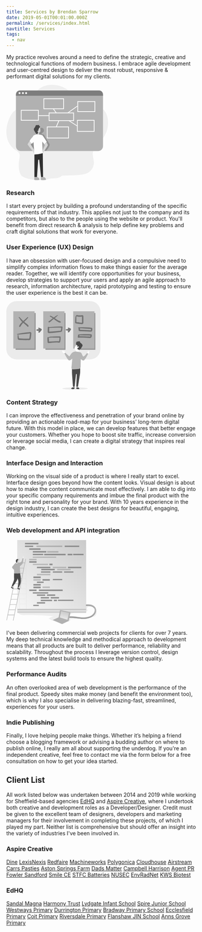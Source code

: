 ```yaml
---
title: Services by Brendan Sparrow
date: 2019-05-01T00:01:00.000Z
permalink: /services/index.html
navtitle: Services
tags:
  - nav
---
```


<div class="illustrated">
  <p>My practice revolves around a need to define the strategic, creative and technological functions of modern business. I embrace agile development and user-centred design to deliver the most robust, responsive &amp; performant digital solutions for my clients.</p>
<svg xmlns="http://www.w3.org/2000/svg" width="270" height="253">
  <g fill="none" fill-rule="nonzero" style="mix-blend-mode:multiply">
    <path fill="#B3B3B3" d="M43.822 243.112c-.461.434 20.837 11.632 58.762 8.983 4.037-.275 11.276-3.442 15.3-3.866 5.179-.504 10.421-.258 15.583-.928 5.162-.67 10.434-2.442 13.963-6.256-25.09 6.667-65.676 1.47-91.21 2.123-5.75.149-9.474.78-12.364-.068-.016.002-.027.006-.034.012-2.876-.851-4.93-3.147-7.336-8.832-4.329-10.254-4.295-23.708-2.488-34.453 1.087-6.46 2.92-13.594-.517-19.168-2.314-3.747-6.49-5.815-10.154-8.257C10.21 163.675 2.26 148.305.449 132.604c-1.81-15.7 2.014-31.655 8.631-45.999 2.323-5.023 5.023-9.948 8.789-13.987 6.105-6.57 14.512-10.377 22.162-15.04A105.325 105.325 0 0 0 66.46 34.655c5.953-7.206 11-15.289 17.948-21.545 20.678-18.587 54.345-16.167 77.333-.539 15.012 10.194 26.808 25.212 43.314 32.74 17.491 8.003 39.54 7.333 53.058 21.037 6.926 7.016 10.375 16.866 11.488 26.666a69.087 69.087 0 0 1-14.187 49.89c-9.948 12.62-25.066 23.36-26.026 39.421-.474 7.948 2.826 15.683 2.962 23.644.22 11.445-6.72 22.715-17.022 27.658-17.627 8.456-59.727 5.264-67.918 7.439-25.112 6.667-65.676 1.466-91.206 2.12-5.75.148-9.474.77-12.364-.069a8.329 8.329 0 0 1-.017-.005z" opacity=".18"/>
    <rect width="231" height="160.5" x="25.5" y="15" fill="#B3B3B3" rx="13"/>
    <path fill="#000" d="M68.01 166.86c-2.286-2.645-5.18-5.4-5.002-8.901.13-2.59 1.947-4.735 3.675-6.663l4.056-4.536 5.433-6.061a34.275 34.275 0 0 1 4.335-4.286 4.94 4.94 0 0 0 1.14-1.06c.19-.301.343-.626.452-.966a44.877 44.877 0 0 0 2.662-14.933c0-1.242 0-2.62.845-3.522.587-.628 1.462-.878 2.29-1.094 1.82-.479 3.688-.928 5.568-.822 1.88.106 3.802.847 4.956 2.335 1.373 1.789 1.385 4.239 1.339 6.49-.047 2.25-6.265 5.447-6.303 7.68 0 .585 4.25.674 4.786.899 2.822 1.191 4.462 6.066 4.723 6.51 4.36 7.376 6.156 9.555 10.516 16.935.68 1.148 1.377 2.348 1.5 3.683.122 1.335-.355 2.683-.892 3.93a39.553 39.553 0 0 1-7.224 11.147 4.73 4.73 0 0 1-1.601 1.272c-1.74.725-3.756-.619-5.581-.157 1.795-3.989 6.527-6.413 7.296-10.724.422-2.446-.587-4.976-2.167-6.896-1.58-1.92-3.655-3.328-5.708-4.722-.532 3.71-1.066 7.42-1.601 11.13-.423 2.934-.845 5.914-.444 8.855.14 1.047.258 2.378-.659 2.891-.37.164-.774.237-1.179.212-5.999.06-11.994-.072-17.984-.394-1.982-.11-3.405 0-4.707-1.594-1.685-2.056-2.75-4.595-4.52-6.638z" opacity=".19"/>
    <path fill="#7E7E7E" d="M256.5 25.555V29h-231v-3.445C25.502 19.73 30.217 15.007 36.037 15h209.934c5.818.01 10.529 4.732 10.529 10.555z"/>
    <path fill="#FFF" d="M98.532 36.032h54.436v28.436H98.532V36.032zm1.936 26.5h50.564V37.968h-50.565v24.564zM38.532 66.532h47.436v28.436H38.532V66.531zm1.936 1.936v24.564h43.564V68.469H40.468zM188.532 43.532h47.435v28.436h-47.435V43.532zm1.935 26.5h43.565V45.468h-43.565v24.564zM107.532 110.532h58.436v31.436h-58.435v-31.435zm1.936 1.936v27.564h54.564v-27.565h-54.565zM187.532 93.032h46.435v31.436h-46.435V93.031zm1.935 29.5h42.565V94.969h-42.565v27.564zM112.532 73.532h66.936v22.436h-66.935V73.531zm1.936 20.5h63.064V75.469h-63.065v18.564z"/>
    <path fill="#FFF" d="M123.722 64.075l8.5 11.5 1.556-1.15-8.5-11.5zM85 82.718h28.5v-1.936H85zM187.942 55.71l-25.5 18 1.116 1.58 25.5-18zM188.519 108.184l-22-14-1.038 1.632 22 14zM138.609 94.622l-7 16.5 1.782.756 7-16.5z"/>
    <path fill="#D8D8D8" d="M89.745 114.716c.384 2.134.623 4.291.716 6.457a7.63 7.63 0 0 1-.142 2.42 2.681 2.681 0 0 1-1.47 1.83c-.453.185-.978.197-1.382.47-.325.241-.556.589-.654.984-.129.75-.129 1.515 0 2.265a3.13 3.13 0 0 1-.466 2.173 2.812 2.812 0 0 1-1.395.838 7.496 7.496 0 0 1-3.905.163 1.279 1.279 0 0 1-.57-.239 1.375 1.375 0 0 1-.367-.64 36.964 36.964 0 0 1-1.141-4.43c-.454-2.094-.925-4.234-.966-6.395-.042-2.16.387-4.388 1.594-6.172 1.208-1.784 3.29-3.057 5.414-2.931 1.192.145 2.35.5 3.422 1.046.895.41 1.104 1.19 1.312 2.161z"/>
    <path fill="#494949" d="M89.497 111.703c.059-1.082-.789-1.984-1.645-2.633-.16-.107-.3-.24-.418-.392-.12-.24-.21-.495-.267-.758-.346-.982-1.507-1.42-2.539-1.42-1.031 0-2.05.316-3.081.287-.835 0-1.67-.25-2.43.096a3.138 3.138 0 0 0-1.07.978A4.815 4.815 0 0 0 77 109.968c-.063.345-.059.703-.147 1.044a3.275 3.275 0 0 1-.55 1.058c-1.078 1.491-2.648 2.739-3.032 4.542-.242 1.142-.489 2.456.058 3.484 5.257 9.901 6.59 10.474 7.128 10.398.539-.075 3.524-.219 3.837-4.006.071-.256.097-.523.076-.788a1.412 1.412 0 0 0-.376-.548 4.608 4.608 0 0 1-.91-1.264 1.699 1.699 0 0 1 0-1.53 1.339 1.339 0 0 1 2.121-.143c.35-1.01-.69-2.153-.263-3.134.258-.594.977-.885 1.227-1.487.33-.797-.259-1.91.368-2.495.211-.148.435-.277.668-.387.355-.22.417-.519.605-.864.188-.346.222-.316.601-.514a1.955 1.955 0 0 0 1.086-1.63z"/>
    <path fill="#FFF" d="M79.657 131.606s-7.547 1.836-8.57 4.285c-1.021 2.45-9.29 10.104-9.083 13.148.207 3.045 5.883 6.904 5.883 6.904l4.341-4.222 2.04 32.84s8.269 2.112 14.68 0c6.41-2.11 7.513-3.685 7.513-3.685l-1.103-30.355 5.216 6.794 6.926-5.962s-10.22-16.648-11.96-17.662c-1.74-1.013-9.536-2.191-9.536-2.191s-3.446 2.077-6.347.106z"/>
    <path fill="#D8D8D8" d="M62.027 149s-5.383 7.412-5.526 8.633c-.143 1.22 14.56 19.271 14.56 19.271s1.108 4.024 2.939 4.596l-.584-9.661s-8.029-13.515-9-13.302l2.844-3.02s-4.577-3.21-5.233-6.517zM100.784 157.32l2.01 2.852-6.385 12.982s-2.283 1.175-2.405 2.249c-.122 1.073 2.484 0 2.484 0L96.69 181s2.812-3.098 4.094-5.597c1.283-2.5 8.828-13.58 9.156-14.955.61-2.465-3.611-7.948-3.611-7.948l-5.545 4.82z"/>
    <path fill="#2F2F2F" d="M74.5 184.686V244.5h6.861l3.14-45.683 2.754-.505 4.909 46.167H97.5L96.68 181s-8.965 3.135-22.18 3.686z"/>
    <path fill="#B3B3B3" d="M87.478 251.533c0 .129 0 .262-.03.39 0 0-10.207 1.057-11.886.31-1.68-.747-1.56-1.185-1.56-1.185l.471-6.548h6.96c4.991.76 5.925 4.246 6.058 6.157v.043c.015.278.011.556-.013.833zM91.93 244.5l-.428 6.545s-.124.429 1.561 1.184c1.686.755 11.897-.309 11.897-.309s.922-6.36-6.043-7.42h-6.986z"/>
    <circle cx="35" cy="22" r="2.5" fill="#FFF"/>
    <circle cx="44" cy="22" r="2.5" fill="#FFF"/>
    <circle cx="52.5" cy="22" r="2.5" fill="#FFF"/>
  </g>
</svg>


</div>


### Research

I start every project by building a profound understanding of the specific requirements of that industry. This applies not just to the company and its competitors, but also to the people using the website or product. You'll benefit from direct research &amp; analysis to help define key problems and craft digital solutions that work for everyone.


### User Experience (UX) Design

<div class="illustrated">
  <p>I have an obsession with user-focused design and a compulsive need to simplify complex information flows to make things easier for the average reader. Together, we will identify core opportunities for your business, develop strategies to support your users and apply an agile approach to research, information architecture, rapid prototyping and testing to ensure the user experience is the best it can be.</p>
  <svg xmlns="http://www.w3.org/2000/svg" width="250" height="235">
  <g fill="none" fill-rule="nonzero">
    <ellipse cx="182.529" cy="231.623" fill="#B3B3B3" opacity=".25" rx="33.975" ry="2.853"/>
    <rect width="249.676" height="154.446" fill="#B3B3B3" opacity=".25" rx="27.6"/>
    <path fill="#979797" d="M24.569 31.471h53.275v97.441H24.569zM103.755 31.471h53.275v97.441h-53.275zM182.946 31.471h53.275v97.441h-53.275z"/>
    <path fill="#4A4A4A" d="M175.157 179.667c-.507.05-.897.47-.907.98v8.691c-.025 2.99 2.216 31.123 2.657 36.613.04.525.478.93 1.005.931h2.45a.98.98 0 0 0 .981-.902l3.51-31.887a.98.98 0 0 1 .765-.872 1.005 1.005 0 0 1 1.245 1.02l-1.245 31.587a1.015 1.015 0 0 0 1.01 1.054h2.71c.492-.006.906-.367.98-.853.824-5.254 5.192-33.171 5.525-35.171.3-1.784.23-9.432.196-12.314a1.015 1.015 0 0 0-1.117-.98l-19.765 2.103z"/>
    <path fill="#B3B3B3" d="M18.539 26.877h56.294v98.946H18.539zM97.995 26.877h56.294v98.946H97.995zM177.446 26.877h56.294v98.946h-56.294z"/>
    <path fill="#747474" d="M65.892 90.495c-.314 3.368-.431 7.608-1.71 10.755-1.157 2.853-5.25 2.069-7.711 2.108a247.647 247.647 0 0 1-19.03-.412c-1.794-.113-3.632 0-5.245-.794a1.667 1.667 0 0 1-1.167-.642c-1.171-1.574-1.01-3.878-1.093-5.78-.134-2.073.03-4.155.49-6.181a.686.686 0 0 1 1.31 0c.49 2.054.75 4.132 1.141 6.21.197 1.02.52 2.016.692 3.016 1.416-.162 2.94.142 4.338.235a251.054 251.054 0 0 0 17.127.54c1.113-.001 2.22-.001 3.334-.025.549 0 1.598.151 2.308.078-.171-.177.265-1.01.373-1.55.181-.886.343-1.778.49-2.67.327-1.919.572-3.847.736-5.785.078-.868.534-2.804.406-4.005-1.093-.044-2.416.319-3.372.407l-4.26.397c-2.84.268-5.678.552-8.515.853-2.993.327-5.987.624-8.98.892-2.819.26-5.706.083-8.495.387-.883.094-1.074-1.402-.206-1.544 4.333-.715 8.588-1.931 12.98-2.544 3.922-.549 7.843-.98 11.794-1.436 1.893-.21 3.79-.427 5.682-.618 1.588-.162 3.71-.809 5.255-.147 2.799 1.196 1.544 5.961 1.328 8.255zM38.118 50.735a29.848 29.848 0 0 0 4.088 4.554c-3.294 3.128-6.8 6.8-8.24 11.01-.677 1.96 2.088 2.828 3.152 1.328 1.5-2.112 2.661-4.411 4.318-6.426a57.66 57.66 0 0 1 3.329-3.681c3.774 3.132 7.755 6 10.931 9.804 1.677 2.004 4.574-.893 2.878-2.878-3.221-3.765-7.314-6.495-11.182-9.515 3.559-3.431 7.152-6.808 10.26-10.686.922-1.147-.598-2.78-1.657-1.652-3.46 3.677-7.397 6.863-11.137 10.25a40.902 40.902 0 0 1-5.05-5.29c-1.622-2.033-3.274-3.984-5.475-5.416-.98-.622-2.098.829-1.23 1.598 2.2 1.956 3.323 4.633 5.015 7zM114.559 56.255c3.794-1.667 6.539-5.392 9.74-7.927l1.47-1.161c1.29 1.014 2.57 2.049 3.883 3.054a51.686 51.686 0 0 0 6.206 4.156c2.2 1.23 4.966 3.035 7.549 2.53 1.206-.235 1.333-1.73.667-2.525-.898-1.058-1.804-1.245-3.084-1.764a37.804 37.804 0 0 1-4.412-2.162c-2.225-1.27-4.299-2.77-6.406-4.216l-1.73-1.191c.543-.426 1.087-.853 1.622-1.29.98-.784 1.96-1.558 2.94-2.377.604-.514 2.452-2.735 3.246-2.534a.707.707 0 1 0 .377-1.363c-1.857-.49-3.166.78-4.68 1.755-2.04 1.309-4.01 2.726-5.981 4.142a45.515 45.515 0 0 0-8.892-4.71c-1.28-.49-2.201 1.656-.942 2.225a37.858 37.858 0 0 1 7.196 4.378c-1.514 1.078-3.02 2.176-4.44 3.372-1.962 1.667-3.707 3.466-6.113 4.52-2.123.926-.304 3.995 1.784 3.088zM147.559 67.328a266.838 266.838 0 0 0-34 1.638 1.96 1.96 0 0 0-3.647.94c-.152 3.03-.118 6.08-.157 9.119 0 1.794-.53 4.289 1.338 5.338 1.868 1.049 5.235.181 7.319.044 3.14-.206 6.28-.453 9.421-.74 5.696-.53 11.765-.888 17.334-2.152 1.882-.427 2.612-1.569 2.862-3.432.407-3.058.726-6.132 1.094-9.2.098-.849-.8-1.545-1.564-1.555zm-2.451 8.461c-.172 1.319.196 2.368-1.314 2.623-1.235.206-2.505.284-3.75.421-4.377.49-8.765.839-13.152 1.192-2.2.176-4.399.34-6.598.49-1.255.078-2.51.147-3.77.215-.833.045-2.078-.152-2.828.138h-.103v-.907l.059-2.736c.044-2.102.127-4.215.123-6.318 10.637-.593 21.362-.72 32.014-.49-.222 1.784-.45 3.575-.681 5.372zM142.54 93.544c-5.687-.04-11.393 0-17.074.26-4.495.21-9.358.162-13.613 1.828-.878-.867-2.593-.171-2.78 1.226-.539 4.044.162 8.426.432 12.49.064.98.828 2 1.917 1.917 8.279-.672 16.705-1.834 25-1.623 1.47.04 3.558.633 4.946.108 1.26-.49 1.52-1.672 1.784-2.863a46.53 46.53 0 0 0 .98-11.74 1.632 1.632 0 0 0-1.593-1.603zm-2.535 12.47l-.113.49h-.137c-.49-.328-1.726-.166-2.363-.205-1.74-.108-3.485-.118-5.225-.083-6.304.132-12.608.657-18.902 1.078-.093-3.309-.108-6.755-.77-9.956 4.54-1.206 9.78-.568 14.392-.632 4.691-.064 9.383-.054 14.074 0 0 1.206-.035 2.417-.128 3.627-.137 1.927-.735 3.814-.828 5.682zM197.53 60.828c1.524.192 3.235.603 4.715-.039 2.79-1.215 2.265-4.647 2.265-7.127 0-4.162.034-8.334 0-12.486-.025-3.137-1.226-4.225-4.343-3.754a32.51 32.51 0 0 1-12.255-.49 1.775 1.775 0 0 0-1.907.71.936.936 0 0 0-.956.324c-1.96 2.681-1.931 5.985-2.162 9.176-.142 2.025-.2 4.05-.235 6.079-.03 1.392-.446 3.52.343 4.808.588.956 1.686 1.084 2.691 1.246 2.05.333 4.108.593 6.172.852l5.671.701zm-11.496-4.995c-.514-2.74-.112-5.99-.196-8.706-.068-2.318-.284-4.794.236-7.083.233.221.523.374.838.441 2.476.583 5.002.923 7.544 1.015 2.113.064 4.181-.319 6.26-.46a.657.657 0 0 1 0 .136V52.221c0 1.2.382 3.21 0 4.323-.191.569.083.559-.593.819-.373.142-1.27-.138-1.662-.187-1.422-.171-2.843-.352-4.265-.534a633.002 633.002 0 0 0-4.265-.534c-.906-.108-2.735.015-3.897-.275zM192.446 69.716c-.309.03-.618.044-.921.073a1.078 1.078 0 0 0 0 2.157h.21a30.392 30.392 0 0 0 0 4.118c.044 1.294.05 2.603 1.378 3.26 1.328.656 3.23.387 4.666.446l6.177.25 12.833.524c2.059.088 4.118.186 6.177.25 1.323.044 2.77.152 3.799-.863 1.495-1.47 2.034-6.52.936-8.25-.72-1.142-2.078-1.142-3.27-1.264-2.245-.236-4.5-.412-6.755-.574a169.608 169.608 0 0 0-23.25-.294 1.569 1.569 0 0 0-1.98.167zm16.04 2.94c2.744.148 5.485.349 8.225.57 1.289.102 2.573.215 3.863.333.936.093 2.789 0 3.985.284.088 1.142.03 2.941-.49 3.309-.52.368-3.182-.103-3.922-.137l-9.03-.407-8.558-.387-4.275-.196-1.902-.089c-.147 0-.563-.063-.95-.108-.094-1.23.058-2.48-.025-3.71 4.338.181 8.71.304 13.078.539zM223.902 87.75c-3.72-.26-7.49-.24-11.216-.294-7.27-.108-14.49.054-21.69 1.069-.663.093-.746.735-.491 1.2a.819.819 0 0 0-.04.099c-.49 1.47-.49 3.044-.842 4.563a1.995 1.995 0 0 0 1.897 2.49c7.333-.062 14.663.036 21.99.295 3.098.117 6.686.784 9.745.289 2.941-.49 3.235-3.432 3.554-5.927.314-2.397-.515-3.617-2.907-3.784zm-1.47 5.946c-.785.456-3.167-.103-4.118-.157-3.025-.176-6.054-.289-9.079-.382a459.75 459.75 0 0 0-15.309-.216 7.657 7.657 0 0 0-.049-2.524c4.81.313 9.608.377 14.437.49 2.764.059 5.53.078 8.294.142l3.897.103 2.45.078.344.035c-.118 1.005-.358 2.122-.887 2.431h.02zM91.71 72.784a47.593 47.593 0 0 0-5.102-2.358 1.554 1.554 0 0 0-1.55.407 1.74 1.74 0 0 0-.342.52l-.064.181a1.534 1.534 0 0 0 .407 1.55c.56.426 1.147.819 1.755 1.176l-.49.024c-1.804.084-3.726.108-5.461.638-1.569.49-1.662 2.838 0 3.274 1.76.46 3.652.427 5.46.436h.49a14.426 14.426 0 0 0-1.686 2.196c-1.205 2.045 1.442 3.74 3.098 2.393 1.368-1.113 2.427-2.652 3.56-3.996.872-1.034 2.269-2.166 2.289-3.637.02-1.47-1.167-2.181-2.363-2.804zM170.706 72.74a21.03 21.03 0 0 0-4.956-2.343c-.873-.24-2.637.025-2.544 1.319.069.98.76 1.75 1.662 2.382-.863.093-1.73.147-2.603.157-1.236 0-2.613-.04-3.775.426a1.348 1.348 0 0 0-.318 2.422c1.73 1.216 4.21 1.22 6.5.98-.701.927-1.471 1.843-1.437 3.05 0 1.088 1.142 2.117 2.26 1.72 1.407-.49 1.985-1.701 2.809-2.873a408.299 408.299 0 0 0 3.122-4.5 2.03 2.03 0 0 0-.72-2.74z"/>
    <path fill="#FFF" d="M153.5 134.123c-.466.044-.814-.398-1.088-.78a16.21 16.21 0 0 0-2.73-2.975 4.005 4.005 0 0 0 .93 2.578l-.833-1.745c-.088-.186-.25-.402-.446-.338-.196.063-.19.24-.2.397a3.53 3.53 0 0 0 .823 2.475l-.554-1.299c-.083-.19-.206-.411-.417-.416-.21-.005-.377.323-.382.578a2.863 2.863 0 0 0 1.088 2.29 1.642 1.642 0 0 0-1.176-.952c-.157.618.313 1.216.789 1.647 1.426 1.314 6.304 4.8 7.132 1.211.216-.926-.426-1.441-.98-2.103-.824-1.02-.927-2.53-1.804-3.431-.044.206-.368 2.887-.152 2.863zM215.598 132.417h.466c.127.624.23 1.251.309 1.882.039.348.176.804.529.804a.652.652 0 0 0 .49-.358c.696-1.03.775-2.333.887-3.569 0-.19.103-.44.295-.416.19.024.205.215.22.372.086.879.086 1.764 0 2.643a4.456 4.456 0 0 1 .348-2.113c.201-.03.3.235.319.436a6.559 6.559 0 0 1-.186 2.25 8.03 8.03 0 0 1 .303-1.402c.045-.142.152-.314.295-.27.142.045.132.162.142.265a5.123 5.123 0 0 1-.343 2.412c.043-.389.138-.77.284-1.132.088-.045.167.088.176.19a3.226 3.226 0 0 1-.49 1.716c-.755 1.471-2.941 5.363-4.02 2.108-.24-.72-.21-5.818-.024-5.818zM185.848 115.833s-3.922 4.339-4.515 8.937c-.593 4.598 3.226 5.642 3.618 5.995.392.353 0 4.367 0 4.367s8.059 2.211 7.162.922c-1.843-2.637 1.127-5.931 1.127-5.931s6.726-16.23-7.392-14.29z"/>
    <path fill="#4A4A4A" d="M185.118 110.71a6.245 6.245 0 0 1 4.411-4.362 7.118 7.118 0 0 0-1.004 2.877 4.5 4.5 0 0 1 2.794-2.696 7.843 7.843 0 0 1 3.97-.225 6.804 6.804 0 0 0-2 1.294l2.868-.49c-.632.03-1.025.774-.917 1.392a2.941 2.941 0 0 0 1.035 1.544c1.22 1.123 2.637 2.03 3.813 3.201 1.177 1.172 2.142 2.701 2.113 4.363-.025 1.568-.936 3.015-2.113 4.054-.23.17-.417.389-.549.642-.075.26-.107.53-.093.799-.073 1.613-1.47 2.804-2.833 3.686-1.363.883-2.863 1.794-3.373 3.324a3.294 3.294 0 0 1-1.436-2.338 2.118 2.118 0 0 0-1.245 1.044 2.873 2.873 0 0 1-.588-1.79 3.24 3.24 0 0 0-1.236.98l.05-4.445c.46.784 1.68.353 2.347-.26.74-.686 1.388-1.765.917-2.657-.426-.799-1.593-.946-2.402-.53a4.735 4.735 0 0 0-1.774 2.015c-.515-.676-.162-1.652.274-2.382.436-.73.951-1.47.701-2.309-3.255.623-4.348-4.397-3.73-6.73z"/>
    <path fill="#B6B6B6" d="M217.137 139.515l-.147.299c-1.137 2.284-8.539 16.94-11.72 17.45-3.432.55-7.73-4.048-7.73-4.048v.46l-.437 20.711a5.52 5.52 0 0 1-5.152 5.392l-12.985.878-1.745.118a4.113 4.113 0 0 1-4.368-4.461l2.157-24.24s-4.809 5.882-8.785 4.808c-3.975-1.073-12.147-18.51-12.147-18.51l2.373-1.573 10.716 9.917s.69-.554 4.411-6.348c3.721-5.794 8.971-6.49 10.785-6.902a9.926 9.926 0 0 1 2.593.098c3.921.46 10.662 1.887 12.45 2.49 2.349.799 4.413 9.142 6.628 10.662 2.216 1.52 9.843-8.8 10.069-9.103l1.328.828 1.706 1.074z"/>
    <path fill="#ECECEC" d="M177.623 226.907v2.113l2.941-.231.186-1.882zM186.176 226.907v2.113l2.947-.231.181-1.882z"/>
    <path fill="#4A4A4A" d="M180.843 227.926a4.348 4.348 0 0 1-2.5.78.882.882 0 0 1-.49-.108c-.147-.098-.235-.274-.387-.368a.936.936 0 0 0-.824.079l-2.01.877c-.82.273-1.55.77-2.103 1.437-.172.23-.266.51-.27.799.066.46.336.866.736 1.103.86.566 1.878.848 2.907.803 1.023-.04 2.038-.19 3.03-.446a2.632 2.632 0 0 0 1.392-.612c.26-.305.43-.677.49-1.074.122-.583.112-1.176.225-1.755.015-.122-.02-1.642-.196-1.515zM188.353 228.975c.28-.083.642-1.014.931-1.053.589-.079 1.142.568 1.642.892a8.716 8.716 0 0 1 2.182 1.755c.49.598.755 1.524.235 2.073-.368.387-2.04.412-1.505.407h-2.94a11.201 11.201 0 0 1-1.565-.162c-2.28-.333-1.495-2.539-1.554-3.681-.132-2.319 1.285.152 2.574-.23z"/>
  </g>
</svg>

</div>



### Content Strategy

I can improve the effectiveness and penetration of your brand online by providing an actionable road-map for your business’ long-term digital future. With this model in place, we can develop features that better engage your customers. Whether you hope to boost site traffic, increase conversion or leverage social media, I can create a digital strategy that inspires real change.


### Interface Design and Interaction

Working on the visual side of a product is where I really start to excel. Interface design goes beyond how the content looks. Visual design is about how to make the content communicate most effectively. I am able to dig into your specific company requirements and imbue the final product with the right tone and personality for your brand. With 10 years experience in the design industry, I can create the best designs for beautiful, engaging, intuitive experiences.

### Web development and API integration

<div class="illustrated">
  <svg xmlns="http://www.w3.org/2000/svg" width="240" height="223">
  <defs>
    <linearGradient id="a" x1="152.375%" x2="-11.785%" y1="-62.691%" y2="118.011%">
      <stop offset="0%" stop-color="#FFF" stop-opacity="0"/>
      <stop offset="100%" stop-color="#FFF"/>
    </linearGradient>
    <linearGradient id="b" x1="50.002%" x2="50.002%" y1="208.092%" y2="-98.947%">
      <stop offset="0%" stop-color="#FFF" stop-opacity="0"/>
      <stop offset="99%" stop-color="#FFF"/>
    </linearGradient>
    <linearGradient id="c" x1="74.508%" x2="26.609%" y1="-61.705%" y2="146.279%">
      <stop offset="0%" stop-color="#FFF" stop-opacity="0"/>
      <stop offset="100%" stop-color="#FFF"/>
    </linearGradient>
  </defs>
  <g fill="none" fill-rule="nonzero" style="mix-blend-mode:multiply">
    <path fill="#6D6D6D" d="M239.68 188.516c.414 4.651-.61 8.62-2.333 10.772-1.723 2.152-4.3 3.495-6.964 4.211-2.664.716-11.311 2.884-14.064 3.039 2.675-.832 12.97-3.942 14.312-6.402a31.773 31.773 0 0 0 1.475-3.485c.909-2.284 2.098-12.974 3.854-14.73 2.042-2.026 3.523 4.338 3.72 6.595zM124.789 201.418a663.743 663.743 0 0 0-73.905-2.554c-7.001.154-15.214-.16-19.233-5.895 4.487-3.496 10.586-3.853 16.266-4.046 55.833-1.993 107.62-3.683 163.454-5.675-2.56-1.855 0-6.386-.518-9.507 5.505-1.684 17.153.93 20.769 4.756-3.385-2.427-10.607-3.303-13.69-2.042-3.082 1.26-5.582 4.035-3.903 6.903.496.848 1.294 1.569 1.426 2.543.22 1.624-1.48 2.802-2.994 3.43-13.338 5.504-29.555.236-42.44 6.748a4.91 4.91 0 0 0-1.96 1.514c-1.916 2.912 2.576 5.768 6.01 6.346a246.094 246.094 0 0 0 37.179 3.424l-42.215 1.96c1.205 1.442.594 3.776-.81 5.026-1.403 1.25-3.335 1.651-5.185 1.981-15.622 2.67-37.75 1.608-50.84-8.807 3.98-2.334 8.394-4.134 12.589-6.105z" opacity=".1"/>
    <path fill="#B3B3B3" d="M23.367 61.525l-6.055 6.903c-1.057 1.2-2.202 2.62-1.96 4.205.199.894.64 1.715 1.277 2.373a21.958 21.958 0 0 0 3.892 3.638c2.037-5.549 3.611-11.246 2.846-17.12zM29.312 0h182.262v182.73H29.312z"/>
    <path fill="url(#a)" d="M29.312 0h182.262v182.73H29.312z"/>
    <path fill="#B3B3B3" d="M.335 212.178L33.397 49.232l1.133.23L1.468 212.407zM17.698 212.981L51.052 49.624l1.133.231L18.83 213.213z"/>
    <path fill="#B3B3B3" d="M31.635 59.868h17.67v1.156h-17.67zM28.85 73.662h17.67v1.156H28.85zM26.059 87.451h17.67v1.156h-17.67zM23.268 101.246h17.67v1.156h-17.67zM20.477 115.04h17.67v1.156h-17.67zM17.686 128.835h17.67v1.156h-17.67zM14.901 142.629h17.67v1.156h-17.67zM12.11 156.424h17.67v1.156H12.11zM9.319 170.218h17.67v1.156H9.319zM6.528 184.013h17.67v1.156H6.528zM3.738 197.802h17.67v1.156H3.738z"/>
    <path fill="#AAA" d="M53.846 182.576L52.404 51.49l-1.206-.231.11 9.98h-3.22c-.05-1.718-.286-3.38-.892-4.503-1.7-3.165-3.853 0-4.47 2.119-.275.925-.704 1.9-1.535 2.367h-3.248a5.554 5.554 0 0 0-1.156-.11 3.81 3.81 0 0 0-.71.105h-1.651l-.127-10.156-1.205-.226.154 12.583c-.083.132-.165.27-.237.413-.738 1.448-.925 3.1-1.1 4.718-1.542 16.2-.728 32.515.093 48.765.143 2.813.291 5.675 1.255 8.323.206.571.462 1.124.765 1.651l.693 55.332 19.129-.044zm-1.206-.27l-16.695-.038-.149-12.325 16.707.039.137 12.324zm-.148-13.453l-16.723-.038-.154-12.325 16.728.044.149 12.32zm-.149-13.447l-16.728-.061-.154-12.325 16.745.044.137 12.342zm-.149-13.454l-16.75-.044-.154-12.325h1.1c.154.083.312.156.474.22.96.33 2.014.255 2.918-.209h12.286l.126 12.358zm-.148-13.453H40.993c.155-.263.256-.555.297-.859.154-1.15-.484-2.229-.92-3.302-1.04-2.577-.935-5.417-.319-8.164l11.863.028.132 12.297zm-.149-13.453h-11.56c.199-.721.43-1.431.678-2.125 1.233-3.402 2.906-6.671 3.72-10.183h7.03l.132 12.308zm-.165-13.453h-6.776c.694-4.046.149-8.257.407-12.325H51.6l.132 12.325zm-.149-13.454h-6.12c.099-.983.27-1.958.511-2.917.364-1.387.903-2.752 1.129-4.156a21.468 21.468 0 0 0-.1-5.246h4.448l.132 12.32zm-.28-25.772l.137 12.325h-4.524a17.538 17.538 0 0 1-.044-1.784c.077-2.125.666-4.2.913-6.314.173-1.4.272-2.81.298-4.222l3.22-.005z" opacity=".1"/>
    <g fill="#747474" opacity=".75">
      <path d="M49.459 7.596h35.648v3.721H49.459zM49.459 14.802h21.76v3.501h-21.76z"/>
      <path d="M79.993 14.802h68.472v3.523H79.993z" opacity=".54"/>
      <path d="M154.872 14.802h38.543v3.523h-38.543zM60.776 22.007h29.917v3.694H60.776z"/>
      <path d="M60.776 49.701h19.42v4.156h-19.42z" opacity=".48"/>
      <path d="M114.402 62.406h8.202v4.139h-8.202zM60.776 55.899h19.42v4.156h-19.42zM60.776 130.91h19.42v4.156h-19.42zM71.83 96.584h19.42v4.156H71.83z"/>
      <path d="M71.83 103.404h19.42v4.156H71.83z" opacity=".48"/>
      <path d="M71.83 116.422h19.42v4.156H71.83zM71.83 123.242h19.42v4.156H71.83zM96.01 103.404h19.42v4.156H96.01z"/>
      <path d="M96.01 123.033h19.42v4.156H96.01z" opacity=".48"/>
      <path d="M86.505 130.91h63.044v4.156H86.505zM70.382 29.213h35.648v3.721H70.382z"/>
      <path d="M108.358 29.213h29.879v4.134h-29.88z" opacity=".52"/>
      <path d="M70.332 36.424H97.86v3.501H70.332z"/>
      <path d="M70.332 62.873h40.25v3.264h-40.25z" opacity=".48"/>
      <path d="M177.374 36.424h27.528v3.501h-27.528zM100.503 36.424h56.807v3.881h-56.807zM162.705 36.424h12.523v3.947h-12.523z"/>
      <path d="M70.228 43.629h62.07v3.473h-62.07z" opacity=".48"/>
      <path d="M70.228 138.171h40.938v3.628H70.228zM81.23 70.75h35.649v3.721H81.23z"/>
      <path d="M81.23 89.554h35.649v3.721H81.23z" opacity=".48"/>
      <path d="M81.23 164.571h21.65v3.6H81.23zM71.472 171.545h14.664v3.325H71.472zM81.23 144.11h21.98v3.721H81.23zM107.736 144.11h21.98v3.721h-21.98zM91.31 150.93h21.98v3.721H91.31zM117.809 150.93h21.98v3.721h-21.98zM91.31 157.905h30.154v3.721H91.31zM126.182 157.905h8.053v3.721h-8.053zM81.23 110.015h17.83v3.556H81.23zM92.07 82.943h24.815v3.314H92.07zM123.479 82.943h24.815v3.314h-24.815zM123.479 102.991h24.815v3.314h-24.815zM153.237 82.943h24.815v3.314h-24.815zM137.163 158.059h40.888v3.314h-40.888z"/>
      <path d="M123.39 70.75h35.649v3.721H123.39z" opacity=".48"/>
      <path d="M92.808 76.332h35.648v3.721H92.808z"/>
      <path d="M134.962 76.332h35.648v3.721h-35.648z" opacity=".48"/>
      <path d="M163.53 70.75h35.648v3.721H163.53z"/>
    </g>
    <path fill="#F0F0F0" d="M44.064 48.006a2.813 2.813 0 0 1-.137-1.002 1.47 1.47 0 0 0 0-.44 1.651 1.651 0 0 0-.358-.551 1.778 1.778 0 0 1-.253-1.652c.38-.077.512-.374.644-.732.093-.371.247-.725.457-1.046a.286.286 0 0 1 .203-.126c.091.009.17.065.21.149.159.319-.05.754.164 1.034.127.154.347.204.501.325.33.248.347.754.639 1.035.069.053.132.114.187.182.06.11.084.238.066.363-.033.49-.203.961-.49 1.36-.279.279-.48.626-.583 1.007a1.26 1.26 0 0 1-.044.352.473.473 0 0 1-.55.237c-.204-.05-.485-.39-.656-.495z"/>
    <path fill="#B3B3B3" d="M33.325 61.305a2.488 2.488 0 0 0-.55-.55 1.855 1.855 0 0 0-1.162-.287c-.404.04-.805.105-1.2.198-1.729.32-3.501-.083-5.257 0-1.97.116-2.708 2.202-3.055 3.039a17.615 17.615 0 0 0-1.288 5.058c-.083.826-.105 1.652-.127 2.488-.099 3.375-.325 6.716-.192 10.09l.22 5.538c-.025.332.062.664.247.941.204.202.462.338.744.391 3.11.897 6.39.92 9.627.92 1.651 0 3.534-.1 4.624-1.344 1.2-1.376.886-3.451.633-5.257-.93-6.924.952-15.655-3.264-21.225z"/>
    <path fill="#F0F0F0" d="M31.156 58.772c.405-.288.74-.664.98-1.1.158-.42.212-.871.16-1.316a4.761 4.761 0 0 0-.551-2.02 2.543 2.543 0 0 0-1.618-1.26c-1.101-.226-2.235.55-2.753 1.53a7.31 7.31 0 0 0-.655 3.302c-.038 1.426-1.134 3.606.204 4.107 1.547.578 2.752-1.101 3.01-1.839a3.21 3.21 0 0 1 1.223-1.404z"/>
    <path fill="#494949" d="M31.651 51.473a2.61 2.61 0 0 1-.412 1.377c-.23.45-.507.874-.826 1.266a2.956 2.956 0 0 0-.55.748 2.24 2.24 0 0 0 .12 1.437c-.236.121-.462-.418-.682-.27a.275.275 0 0 0-.083.138.985.985 0 0 0 .237.985.66.66 0 0 1 .176.215c.066.17-.077.347-.143.517-.165.419.127.93-.094 1.321a1.1 1.1 0 0 1-.957.419c-.644.044-1.288.06-1.932.044a.738.738 0 0 1-.38-.077.793.793 0 0 1-.292-.55 20.455 20.455 0 0 1-.55-4.84c-.04-.48.071-.961.319-1.375.192-.26.473-.43.677-.667.204-.236.402-.688.671-.985a3 3 0 0 1 1.437-.726c1.063-.281 3.143-.683 3.264 1.023zM20.615 101.637c.1.833.12 1.673.06 2.51-.095.67-.246 1.33-.451 1.976a56.752 56.752 0 0 1-2.62 7.668c-.76 1.651-1.69 3.303-2.296 5.02a29.383 29.383 0 0 0-1.205 6.259 2.593 2.593 0 0 0 1.354-.876 68.741 68.741 0 0 0 12.182-16.739 17.411 17.411 0 0 0 1.65-4.134c.232-1.225.348-2.469.348-3.715a59.714 59.714 0 0 0-.121-8.065c-.1-.935-.32-1.987-1.101-2.482a2.956 2.956 0 0 0-1.288-.347c-1.503-.138-3.039 0-4.52-.33-.55-.11-1.403-.639-1.81-.287-.408.353-.182 2.081-.204 2.555a88.965 88.965 0 0 0 .022 10.987z"/>
    <path fill="#494949" d="M32.042 109.41c.13 2.108.012 4.226-.352 6.307l-1.426 10.69a1.1 1.1 0 0 0 1.569.37c.494-.36.876-.853 1.1-1.421 2.164-4.25 4.355-8.582 5.159-13.277.338-2.207.476-4.44.413-6.672a82.283 82.283 0 0 0-1.916-16.668 1.1 1.1 0 0 0-.336-.688 1.145 1.145 0 0 0-.803-.099l-4.905.617c-1.173.148-6.892-.028-6.892-.028s1.987 4.888 2.554 6.402c1.723 4.602 5.835 9.38 5.835 14.466z"/>
    <path fill="#F0F0F0" d="M12.99 125.9c.091.213.228.401.403.551a7.288 7.288 0 0 0 4.018 2.004c.405.118.843.013 1.15-.275a.88.88 0 0 0-.137-1.101 3.028 3.028 0 0 0-.985-.633 2.879 2.879 0 0 1-1.608-1.574c-.787-2.62-3.517-1.123-2.84 1.029zM29.741 128.752a2.34 2.34 0 0 0 1.184.964c1.189.55 2.526 1.023 3.814.726.377-.063.718-.258.964-.55a.793.793 0 0 0-.033-1.03c-.298-.27-.765-.187-1.167-.23a1.651 1.651 0 0 1-1.162-.705c-.148-.22-.242-.474-.38-.7-1.183-1.992-4.238-.572-3.22 1.525z"/>
    <path fill="#494949" d="M12.897 124.128a.958.958 0 0 1 .875-.308c.463.11.705.655 1.145.842.199.083.419.088.622.16.38.183.718.444.991.765.782.716 1.91 1.101 2.428 2.01a.65.65 0 0 1 .071.627.617.617 0 0 1-.429.248c-.589.115-1.365.324-1.921.093a20.587 20.587 0 0 1-2.785-1.343c-.49-.297-.843-1.1-1.195-1.58-.43-.572-.292-1.007.198-1.514zM29.818 127.062c-.148-.06-.33-.137-.446-.027a.253.253 0 0 0-.06.088 1.772 1.772 0 0 0 .5 1.998 6.402 6.402 0 0 0 1.91 1.101 8.114 8.114 0 0 0 2.203.77 2.136 2.136 0 0 0 2.064-.77 1.1 1.1 0 0 0 .193-.787c-.116-.606-.804-.87-1.376-1.101-.727-.286-1.36-.81-2.109-1.04-.958-.314-1.981.137-2.879-.232z"/>
    <path fill="#B3B3B3" d="M33.28 60.952l4.327-2.152a7.855 7.855 0 0 0 1.536-.914c2.57-2.092 2.428-5.956 3.76-8.989a.936.936 0 0 1 .38-.495.98.98 0 0 1 .49-.033l1.744.209-1.392 10.244a9.743 9.743 0 0 1-.485 2.202 8.08 8.08 0 0 1-.792 1.431 24.22 24.22 0 0 1-6.27 6.413 2.29 2.29 0 0 1-.88.44 1.69 1.69 0 0 1-1.102-.203c-1.194-.622-1.69-2.065-1.92-3.391a7.112 7.112 0 0 1 .605-4.762zM29.312 182.73h182.262v10.228H29.312z"/>
    <path fill="url(#b)" d="M29.312 184.591h182.262v8.367H29.312z"/>
    <path fill="#B3B3B3" d="M237.996 189.16c-.803 3.743-3 7.761-7.062 11.174-7.453 6.264-17.092 7.888-23.868 8.152-.837.033-1.651.05-2.499.05-6.055 0-12.11-.798-17.967-1.575l-4.15-.55c-7.019-.875-15.105-1.596-22.239.92l-.628-1.784-.655-1.85c7.922-2.796 16.542-2.036 23.995-1.1 1.393.17 2.785.357 4.183.55 6.507.859 13.239 1.75 19.817 1.497 6.17-.242 14.923-1.695 21.54-7.255 2.636-2.202 4.954-5.439 5.774-8.862a9.958 9.958 0 0 0-.138-5.46 9.226 9.226 0 0 0-.985-2.093c-1.872-2.956-5.235-4.855-8.114-5.702-4.277-1.261-8.945-1.101-13.47-.942h-.165l-.06-1.695-.077-2.152c4.645-.171 9.908-.364 14.862 1.1 5.763 1.696 10.128 5.55 11.67 10.3.711 2.363.793 4.872.236 7.277z"/>
    <path fill="#939393" d="M238.073 187.068c-.33 4.31-2.515 9.264-7.37 13.349-7.453 6.258-17.097 7.888-23.874 8.146-.83.033-1.651.05-2.499.05-6.055 0-12.11-.798-17.961-1.574l-4.156-.55c-7.019-.876-15.105-1.597-22.233.918l-1.283-3.633c.32-.11.639-.22.964-.319l.627 1.784c7.156-2.516 15.22-1.795 22.239-.92l4.15.55c5.862.777 11.901 1.575 17.967 1.575.831 0 1.651 0 2.5-.05 6.775-.264 16.414-1.888 23.867-8.152 4.062-3.413 6.259-7.431 7.062-11.174z"/>
    <path fill="#B3B3B3" d="M144.314 185.62l26.036 5.945-4.959 22.784-17.23 8.262-23.609-10.277 15.837-7.079z"/>
    <path fill="#B3B3B3" d="M142.607 185.158l26.037 5.939-4.96 22.784-16.893 8.218-23.609-10.282 15.501-7.03z"/>
    <path fill="#B3B3B3" d="M141.985 204.892l20.153 6.358 4.183-18.446-20.923-4.492z"/>
    <path fill="url(#c)" d="M141.985 204.892l20.153 6.358 4.183-18.446-20.923-4.492z"/>
    <path fill="#939393" d="M233.692 181.079l-.584-.11c-1.871-2.956-5.235-4.855-8.114-5.703-4.277-1.26-9.093-1.1-13.618-.936l-.05-1.85s9.909-.55 15.777 2.269c3.72 1.794 6.589 6.33 6.589 6.33z"/>
  </g>
</svg>
<p>I've been delivering commercial web projects for clients for over 7 years. My deep technical knowledge and methodical approach to development means that all products are built to deliver performance, reliability and scalability. Throughout the process I leverage version control, design systems and the latest build tools to ensure the highest quality.</p>
</div>


### Performance Audits

An often overlooked area of web development is the performance of the final product. Speedy sites make money (and benefit the environment too), which is why I also specialise in delivering blazing-fast, streamlined, experiences for your users.


### Indie Publishing

Finally, I love helping people make things. Whether it’s helping a friend choose a blogging framework or advising a budding author on where to publish online, I really am all about supporting the underdog. If you're an independent creative, feel free to contact me via the form below for a free consultation on how to get your idea started.


<section>

## Client List

All work listed below was undertaken between 2014 and 2019 while working for Sheffield-based agencies [EdHQ](https://www.edhq.co.uk) and [Aspire Creative](https://www.aspirecreative.co.uk), where I undertook both creative and development roles as a Developer/Designer. Credit must be given to the excellent team of designers, developers and marketing managers for their involvement in completing these projects, of which I played my part. Neither list is comprehensive but should offer an insight into the variety of industries I've been involved in.

<h3>Aspire Creative</h3>
<div class="client-list">
  <a href="https://www.dine.co.uk" target="_blank" rel="noopener noreferrer">Dine</a>
  <a href="https://www.lexisnexis.com" target="_blank" rel="noopener noreferrer">LexisNexis</a>
  <a href="http://www.redfaireinternational.com" target="_blank" rel="noopener noreferrer">Redfaire</a>
  <a href="https://www.machineworks.com" target="_blank" rel="noopener noreferrer">Machineworks</a>
  <a href="https://www.polygonica.com">Polygonica</a>
  <a href="http://www.cloudhouse.com" target="_blank" rel="noopener noreferrer">Cloudhouse</a>
  <a href="https://www.adventurelv.com" target="_blank" rel="noopener noreferrer">Airstream</a>
  <a href="https://www.carrspasties.co.uk" target="_blank" rel="noopener noreferrer">Carrs Pasties</a>
  <a href="http://www.astonspringsfarm.co.uk/" target="_blank" rel="noopener noreferrer">Aston Springs Farm</a>
  <a href="http://www.dadsmatteruk.org" target="_blank" rel="noopener noreferrer">Dads Matter</a>
  <a href="https://www.campbellharrison.co.uk" target="_blank" rel="noopener noreferrer">Campbell Harrison</a>
  <a href="http://www.agentpublicrelations.co.uk/" target="_blank" rel="noopener noreferrer">Agent PR</a>
  <a href="http://www.fowlersandford.com/" target="_blank" rel="noopener noreferrer">Fowler Sandford</a>
  <a href="https://www.smilecustomerexperience.com/" target="_blank" rel="noopener noreferrer">Smile CE</a>
  <a href="http://stfcbatteries.org/" target="_blank" rel="noopener noreferrer">STFC Batteries</a>
  <a href="http://www.nusec.uk/" target="_blank" rel="noopener noreferrer">NUSEC</a>
  <a href="http://www.envradnet.co.uk/">EnvRadNet</a>
  <a href="http://www.kwsbiotest.com/" target="_blank" rel="noopener noreferrer">KWS Biotest</a>
</div>
<h3>EdHQ</h3>
<div class="client-list">
  <a href="http://www.sandalmagna.co.uk/" target="_blank" rel="noopener noreferrer">Sandal Magna</a>
  <a href="https://www.theharmonytrust.org/" target="_blank" rel="noopener noreferrer">Harmony Trust</a>
  <a href="http://www.lydgateinfant.co.uk/" target="_blank" rel="noopener noreferrer">Lydgate Infant School</a>
  <a href="http://www.spirejunior.co.uk/" target="_blank" rel="noopener noreferrer">Spire Junior School</a>
  <a href="https://www.westwaysprimary.co.uk/" target="_blank" rel="noopener noreferrer">Westways Primary</a>
  <a href="http://www.durringtoninfantjunior.co.uk/" target="_blank" rel="noopener noreferrer">Durrington Primary</a>
  <a href="http://www.bradwayprimary.co.uk/" target="_blank" rel="noopener noreferrer">Bradway Primary School</a>
  <a href="http://www.ecclesfieldprimary.co.uk/" target="_blank" rel="noopener noreferrer">Ecclesfield Primary</a>
  <a href="http://www.coitprimary.co.uk/" target="_blank" rel="noopener noreferrer">Coit Primary</a>
  <a href="http://riversdale.edhq.co.uk/" target="_blank" rel="noopener noreferrer">Riversdale Primary</a>
  <a href="http://www.flanshawjin.co.uk/" target="_blank" rel="noopener noreferrer">Flanshaw JIN School</a>
  <a href="https://www.annsgrove.co.uk/" target="_blank" rel="noopener noreferrer">Anns Grove Primary</a>
</div>

</section>


